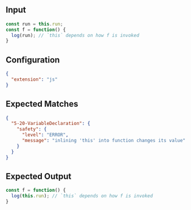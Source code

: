 
## Input
```javascript input
const run = this.run;
const f = function() {
  log(run); // `this` depends on how f is invoked
}
```

## Configuration
```json configuration
{
  "extension": "js"
}
```

## Expected Matches
```json expected matches
{
  "5-20-VariableDeclaration": {
    "safety": {
      "level": "ERROR",
      "message": "inlining 'this' into function changes its value"
    }
  }
}
```

## Expected Output
```javascript expected output
const f = function() {
  log(this.run); // `this` depends on how f is invoked
}
```
